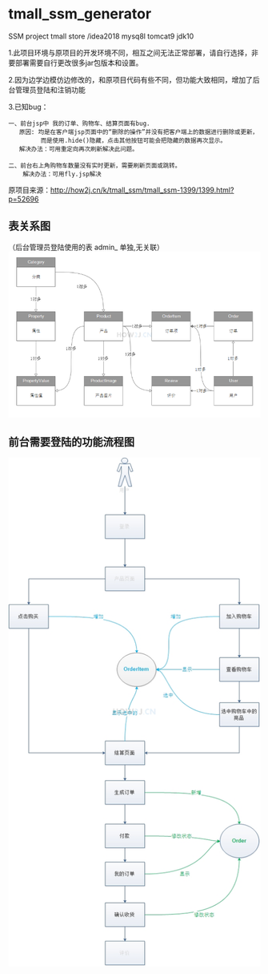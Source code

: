 # tmall_ssm_generator
SSM project tmall store /idea2018 mysq8l tomcat9 jdk10

1.此项目环境与原项目的开发环境不同，相互之间无法正常部署，请自行选择，非要部署需要自行更改很多jar包版本和设置。

2.因为边学边模仿边修改的，和原项目代码有些不同，但功能大致相同，增加了后台管理员登陆和注销功能

3.已知bug：

    一、前台jsp中 我的订单、购物车、结算页面有bug.
       原因: 均是在客户端jsp页面中的“删除的操作”并没有把客户端上的数据进行删除或更新，
             而是使用.hide()隐藏，点击其他按钮可能会把隐藏的数据再次显示。
       解决办法：可用重定向再次刷新解决此问题。
    
    二、前台右上角购物车数量没有实时更新，需要刷新页面或跳转。
        解决办法：可用fly.jsp解决
原项目来源：http://how2j.cn/k/tmall_ssm/tmall_ssm-1399/1399.html?p=52696
## 表关系图
（后台管理员登陆使用的表 admin_ 单独,无关联）
<img src="https://github.com/dayo0107/tmall_ssm_generator/blob/master/biao.png"/>
## 前台需要登陆的功能流程图
<img src="https://github.com/dayo0107/tmall_ssm_generator/blob/master/cart.png"/>
